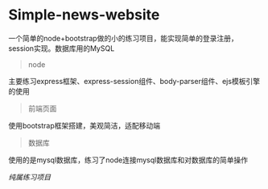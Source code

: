 # Simple-news-website

一个简单的node+bootstrap做的小的练习项目，能实现简单的登录注册，session实现。数据库用的MySQL

> node

  主要练习express框架、express-session组件、body-parser组件、ejs模板引擎的使用

> 前端页面

  使用bootstrap框架搭建，美观简洁，适配移动端

> 数据库

  使用的是mysql数据库，练习了node连接mysql数据库和对数据库的简单操作
  
  
  
  
  
  
  
  
  
  
  
  
  
  
  
  
  
  
  
  
  
  
  
  
  
  
  
  
  
  
  
  
  
  
  
  
  
  
  
  
  
  
  
  
  *纯属练习项目*
